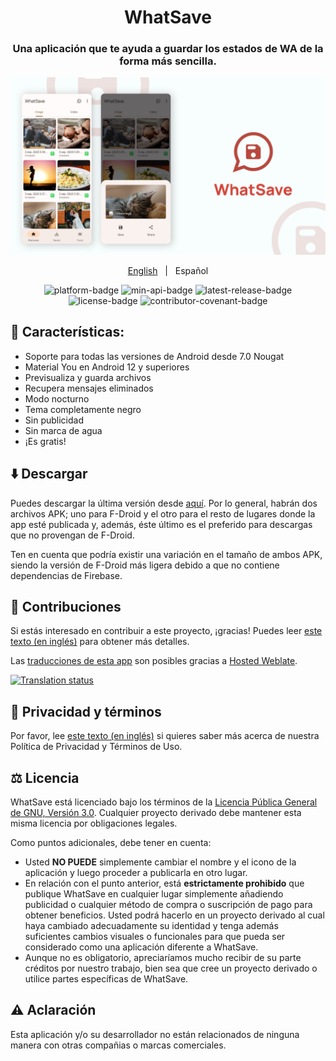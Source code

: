 <div style="text-align: center;">

# WhatSave

### Una aplicación que te ayuda a guardar los estados de WA de la forma más sencilla.

![Screenshots](./art/art.jpg?raw=true)

[English](README.md)
&nbsp;&nbsp;|&nbsp;&nbsp;
Español

<p style="text-align: center;">
  <a href="https://github.com/mardous/WhatSave" style="text-decoration:none" aria-label="Platform: Android">
    <img src="https://img.shields.io/badge/Platform-Android-green.svg" alt="platform-badge">
  </a>
  <a href="https://github.com/mardous/WhatSave" style="text-decoration:none" aria-label="Min API: 21">
    <img src="https://img.shields.io/badge/Min_API-24-yellow.svg" alt="min-api-badge">
  </a>
  <a href="https://github.com/mardous/WhatSave/releases/latest" style="text-decoration:none" aria-label="Latest Release">
    <img src="https://img.shields.io/github/v/release/mardous/WhatSave" alt="latest-release-badge">
  </a>
  <a href="https://github.com/mardous/WhatSave/blob/master/LICENSE.md" style="text-decoration:none" aria-label="License: GPL v3">
    <img src="https://img.shields.io/github/license/mardous/WhatSave?color=blue" alt="license-badge">
  </a>
  <a href="https://github.com/mardous/WhatSave/blob/master/CODE_OF_CONDUCT.md" style="text-decoration:none" aria-label="Code of Conduct">
    <img src="https://img.shields.io/badge/Contributor_Covenant-2.1-4baaaa.svg" alt="contributor-covenant-badge">
  </a>
</p>

</div>

## 📃 Características:

* Soporte para todas las versiones de Android desde 7.0 Nougat
* Material You en Android 12 y superiores
* Previsualiza y guarda archivos
* Recupera mensajes eliminados
* Modo nocturno
* Tema completamente negro
* Sin publicidad
* Sin marca de agua
* ¡Es gratis!

## ⬇️ Descargar
Puedes descargar la última versión desde [aquí](https://github.com/mardous/WhatSave/releases/latest).
Por lo general, habrán dos archivos APK; uno para F-Droid y el otro para el resto de lugares donde la
app esté publicada y, además, éste último es el preferido para descargas que no provengan de F-Droid.

Ten en cuenta que podría existir una variación en el tamaño de ambos APK, siendo la versión de F-Droid
más ligera debido a que no contiene dependencias de Firebase.

## 🤝 Contribuciones
Si estás interesado en contribuir a este proyecto, ¡gracias! Puedes leer [este texto (en inglés)](CONTRIBUTING.md) para obtener más detalles.

Las [traducciones de esta app](https://hosted.weblate.org/projects/whatsave/) son posibles gracias a [Hosted Weblate](https://hosted.weblate.org/about/).

[![Translation status](https://hosted.weblate.org/widget/whatsave/multi-green.svg)](https://hosted.weblate.org/engage/whatsave/)

## 🔏 Privacidad y términos
Por favor, lee [este texto (en inglés)](PRIVACY.md) si quieres saber más acerca de nuestra Política de Privacidad y Términos de Uso.

## ⚖️ Licencia
WhatSave está licenciado bajo los términos de la [Licencia Pública General de GNU, Versión 3.0](LICENSE.md).
Cualquier proyecto derivado debe mantener esta misma licencia por obligaciones legales.

Como puntos adicionales, debe tener en cuenta:
- Usted **NO PUEDE** simplemente cambiar el nombre y el icono de la aplicación y luego proceder a publicarla en otro lugar.
- En relación con el punto anterior, está **estrictamente prohibido** que publique WhatSave en cualquier
lugar simplemente añadiendo publicidad o cualquier método de compra o suscripción de pago para obtener
beneficios. Usted podrá hacerlo en un proyecto derivado al cual haya cambiado adecuadamente su identidad
y tenga además suficientes cambios visuales o funcionales para que pueda ser considerado como una
aplicación diferente a WhatSave.
- Aunque no es obligatorio, apreciaríamos mucho recibir de su parte créditos por nuestro trabajo, bien
sea que cree un proyecto derivado o utilice partes específicas de WhatSave.

## ⚠️ Aclaración
Esta aplicación y/o su desarrollador no están relacionados de ninguna manera con otras compañias o marcas comerciales.